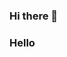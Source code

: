### Hi there 👋
### Hello

<!--
**mdrazasalim/mdrazasalim** is a ✨ _special_ ✨ repository because its `README.md` (this file) appears on your GitHub profile.

Here are some ideas to get you started:

- 🔭 I’m now doing PhD in Electrical and Computer Engineering at UTEP.
- 👯 I’m looking to collaborate on machine learning, deep learning, and cybersecurity.
- 📫 How to reach me:mraza@miners.utep.edu

-->
